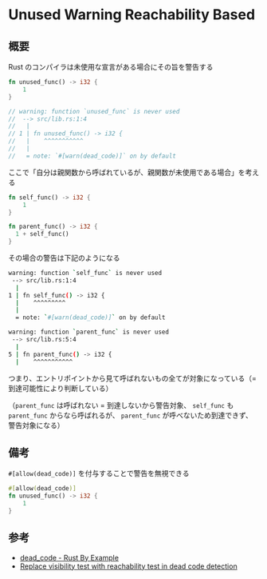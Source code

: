 # Unused Warning Reachability Based

## 概要

Rust のコンパイラは未使用な宣言がある場合にその旨を警告する

```rust
fn unused_func() -> i32 {
    1
}

// warning: function `unused_func` is never used
//  --> src/lib.rs:1:4
//   |
// 1 | fn unused_func() -> i32 {
//   |    ^^^^^^^^^^^
//   |
//   = note: `#[warn(dead_code)]` on by default
```

ここで「自分は親関数から呼ばれているが、親関数が未使用である場合」を考える

```rust
fn self_func() -> i32 {
    1
}

fn parent_func() -> i32 {
  1 + self_func()
}
```

その場合の警告は下記のようになる

```sh
warning: function `self_func` is never used
 --> src/lib.rs:1:4
  |
1 | fn self_func() -> i32 {
  |    ^^^^^^^^^
  |
  = note: `#[warn(dead_code)]` on by default

warning: function `parent_func` is never used
 --> src/lib.rs:5:4
  |
5 | fn parent_func() -> i32 {
  |    ^^^^^^^^^^^
```

つまり、エントリポイントから見て呼ばれないもの全てが対象になっている（=到達可能性により判断している）

（`parent_func` は呼ばれない = 到達しないから警告対象、 `self_func` も `parent_func` からなら呼ばれるが、 `parent_func` が呼べないため到達できず、警告対象になる）

## 備考

`#[allow(dead_code)]` を付与することで警告を無視できる

```rust
#[allow(dead_code)]
fn unused_func() -> i32 {
    1
}
```

## 参考

- [dead_code - Rust By Example](https://doc.rust-lang.org/rust-by-example/attribute/unused.html)
- [Replace visibility test with reachability test in dead code detection](https://github.com/rust-lang/rust/pull/119552)
